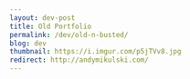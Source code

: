 ```yaml
---
layout: dev-post
title: Old Portfolio
permalink: /dev/old-n-busted/
blog: dev
thumbnail: https://i.imgur.com/p5jTVv8.jpg
redirect: http://andymikulski.com/
---
```


